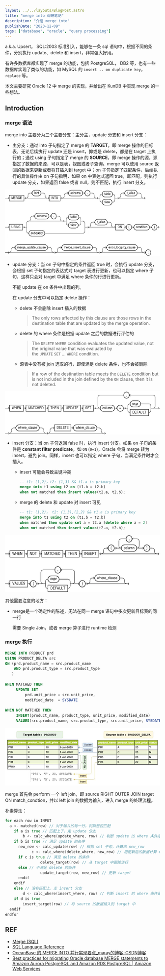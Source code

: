 ```yaml
---
layout: ../../layouts/BlogPost.astro
title: "merge into 调研笔记"
description: "介绍 merge into"
publishDate: "2023-12-09"
tags: ["database", "oracle", "query processing"]
---
```


a.k.a. Upsert， SQL:2003 标准引入，能够在一条 sql 语句中，根据不同的条件，分别执行 update、delete 和 insert，非常强大好用。

有许多数据库都实现了 merge 的功能，包括 PostgreSQL， DB2 等，也有一些数据库实现了类似的功能，如 MySQL 的 `insert .. on duplicate key`， `replace` 等。

本文主要研究 Oracle 12 中 merge 的实现，并给出在 KunDB 中实现 merge 的一些想法。

## Introduction

### merge 语法

merge into 主要分为三个主要分支：主分主，update 分支和 insert 分支：

- 主分支：通过 into 子句指定了 merge 的 **TARGET**，即 merge 操作的目标表，无论后续执行 update 还是 insert，抑或是 delete，都是在 target 上执行的；通过 using 子句指定了 merge 的 **SOURCE**，即 merge 操作的源，源指定了数据的来源，可以是表，视图或者子查询。merge 可以使用 source 返回的数据来更新或者将其插入到 target 中；on 子句指定了匹配条件，后续执行的具体操作由 on 子句指明，如果 on 中表达式返回 true，即匹配，则执行 update 分支，如果返回 false 或者 null，则不匹配，执行 insert 分支。

![main 分支](../assets/images/merge-into-syntax-main.png)

- update 分支：当 on 子句中指定的条件返回 true 时，会执行 update 分支，会根据 set 子句指定的表达式对 target 表进行更新，也可以指定 where 子句，这样只会对 target 中满足 where 条件的行进行更新。

    不能 update 在 on 条件中出现的列。

    在 update 分支中可以指定 delete 操作：

    - delete 不会删除 insert 插入的数据

        > The only rows affected by this clause are those rows in the destination table that are updated by the merge operation.
        >
    - delete 的 where 条件是根据 update 之后的数据进行评估的

        > The `DELETE` `WHERE` condition evaluates the updated value, not the original value that was evaluated by the `UPDATE` `SET` ... `WHERE` condition.
        >
    - 源表中没有被 join 选取的行，即使满足 delete 条件，也不会被删除

        > If a row of the destination table meets the `DELETE` condition but is not included in the join defined by the `ON` clause, then it is not deleted.
        >

![update 分支](../assets/images/merge-into-syntax-update.png)

- insert 分支：当 on 子句返回 false 时，执行 insert 分支。如果 on 子句的条件是 **constant filter predicate**，如 `ON` (`0=1`)，Oracle 会将 merge 转为 insert，避免 join。同样，insert 也可以指定 where 子句，当满足条件时才会插入。
    - insert 可能会导致主键冲突

        ```sql
        -- t1: (1,2)，t2: (1,3) && t1.a is primary key
        merge into t1 using t2 on (t1.b = t2.b)
        when not matched then insert values(t2.a, t2.b);
        ```

    - merge 的 delete 和 update 对 insert 可见

        ```sql
        -- t1: (1,2)， t2: (1,3),(2,2) && t1.a is primary key
        merge into t1 using t2 on (t1.b = t2.b)
        when matched then update set a = t2.a [delete where a = 2]
        when not matched then insert values(t2.a, t2.b);
        ```

![insert 分支](../assets/images/merge-into-syntax-insert.png)



其他需要注意的地方：

- merge是一个确定性的陈述，无法在同一 merge 语句中多次更新目标表的同一行

    需要 Single Join，或者 merge 算子进行 runtime 检测


### merge 执行

```sql
MERGE INTO PRODUCT prd
USING PRODUCT_DELTA src
ON (prd.product_name = src.product_name
    AND prd.product_type = src.product_type
   )

WHEN MATCHED THEN
     UPDATE SET
         prd.unit_price = src.unit_price,
         modified_date  = SYSDATE

WHEN NOT MATCHED THEN
     INSERT(product_name, product_type, unit_price, modified_date)
     VALUES(src.product_name, src.product_type, src.unit_price, SYSDATE);
```
![merge into示例](../assets/images/merge-into-example.png)

merge 首先会 perform 一个 left join，即 source RIGHT OUTER JOIN target ON match_condtion，并以 left join 的数据为输入，进入 merge 的处理流程。

朴素算法：

```go
for each row in INPUT
  a <- matched(row) // 对于输入的每一行，判断是否匹配
	if a is true // 匹配上了，走 update 分支
		b <- calc_where(update_where, row) // 判断 update 的 where 条件是否为真
    if b is true // 满足 update 的条件
      new_row <- calc_update(row) // 根据 set 子句，计算出 new_row
			c <- calc_where(delete_where, new_row) // 用更新后的数据计算 delete 的 where 条件是否为真
      if c is true // 满足 delete 的条件
				delete_target(row) // 从 target 中删除该行
      else // 不满足 delete 的条件
				update_target(row, new_row) // 更新 target
      endif
    endif
	else // 没有匹配上，走 insert 分支
		d <- calc_where(insert_where, row) // 判断 insert 的 where 条件是否为真
    if d is true
	    insert_target(row) // 将 source 的数据插入到 target 中
  endif
endfor
```

## REF

- [Merge (SQL)](https://en.wikipedia.org/wiki/Merge_(SQL))
- [SQL Language Reference](https://docs.oracle.com/en/database/oracle/oracle-database/12.2/sqlrf/MERGE.html)
- [OceanBase 的 MERGE INTO 并行实现要点_maray的博客-CSDN博客](https://blog.csdn.net/maray/article/details/131181227)
- [Best practices for migrating Oracle database MERGE statements to Amazon Aurora PostgreSQL and Amazon RDS PostgreSQL | Amazon Web Services](https://aws.amazon.com/cn/blogs/database/best-practices-for-migrating-oracle-database-merge-statements-to-amazon-aurora-postgresql-and-amazon-rds-postgresql/)
